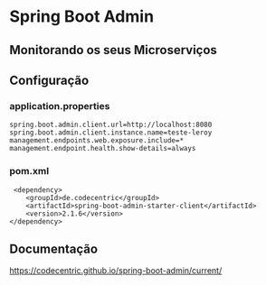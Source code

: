 # Spring Boot Admin

## Monitorando os seus Microserviços

## Configuração

### application.properties
```
spring.boot.admin.client.url=http://localhost:8080
spring.boot.admin.client.instance.name=teste-leroy
management.endpoints.web.exposure.include=*
management.endpoint.health.show-details=always
```

### pom.xml
```
 <dependency>
    <groupId>de.codecentric</groupId>
    <artifactId>spring-boot-admin-starter-client</artifactId>
    <version>2.1.6</version>
</dependency>
```
 

## Documentação
https://codecentric.github.io/spring-boot-admin/current/

